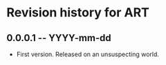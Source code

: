 # Revision history for ART

## 0.0.0.1 -- YYYY-mm-dd

* First version. Released on an unsuspecting world.
